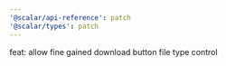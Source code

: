 ```yaml
---
'@scalar/api-reference': patch
'@scalar/types': patch
---
```


feat: allow fine gained download button file type control
